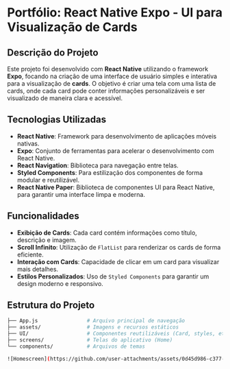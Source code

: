 # Portfólio: React Native Expo - UI para Visualização de Cards

## Descrição do Projeto
Este projeto foi desenvolvido com **React Native** utilizando o framework **Expo**, focando na criação de uma interface de usuário simples e interativa para a visualização de **cards**. O objetivo é criar uma tela com uma lista de cards, onde cada card pode conter informações personalizáveis e ser visualizado de maneira clara e acessível.

## Tecnologias Utilizadas
- **React Native**: Framework para desenvolvimento de aplicações móveis nativas.
- **Expo**: Conjunto de ferramentas para acelerar o desenvolvimento com React Native.
- **React Navigation**: Biblioteca para navegação entre telas.
- **Styled Components**: Para estilização dos componentes de forma modular e reutilizável.
- **React Native Paper**: Biblioteca de componentes UI para React Native, para garantir uma interface limpa e moderna.

## Funcionalidades
- **Exibição de Cards**: Cada card contém informações como título, descrição e imagem.
- **Scroll Infinito**: Utilização de `FlatList` para renderizar os cards de forma eficiente.
- **Interação com Cards**: Capacidade de clicar em um card para visualizar mais detalhes.
- **Estilos Personalizados**: Uso de `Styled Components` para garantir um design moderno e responsivo.

## Estrutura do Projeto
```bash
├── App.js                # Arquivo principal de navegação
├── assets/               # Imagens e recursos estáticos
├── UI/                   # Componentes reutilizáveis (Card, styles, etc.)
├── screens/              # Telas do aplicativo (Home)
└── components/           # Arquivos de temas

![Homescreen](https://github.com/user-attachments/assets/0d45d986-c377-4105-ba51-788bc831b9fa)
